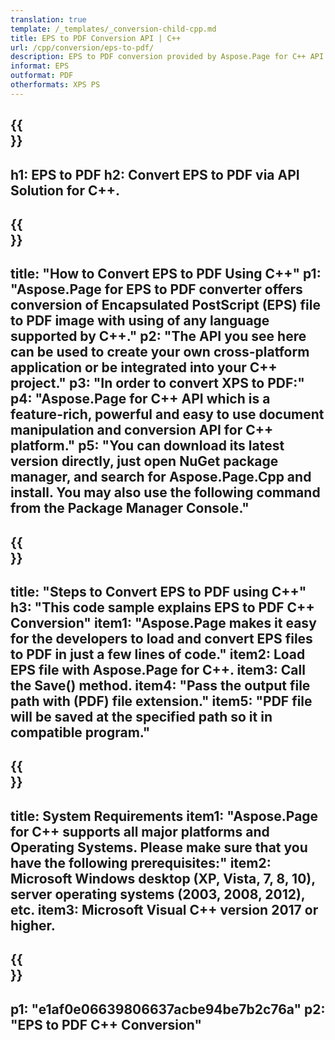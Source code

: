 ```yaml
---
translation: true
template: /_templates/_conversion-child-cpp.md
title: EPS to PDF Conversion API | C++
url: /cpp/conversion/eps-to-pdf/ 
description: EPS to PDF conversion provided by Aspose.Page for C++ API solution. Works in C++ Runtime Environment for Windows 32 bit, Windows 64 bit, and Linux 64 bit.
informat: EPS
outformat: PDF
otherformats: XPS PS
---
```


{{<section banner>}}
---
h1: EPS to PDF
h2: Convert EPS to PDF via API Solution for C++.
---

{{<section overview>}}
---
title: "How to Convert EPS to PDF Using C++"
p1: "Aspose.Page for EPS to PDF converter offers conversion of Encapsulated PostScript (EPS) file to PDF image with using of any language supported by C++."
p2: "The API you see here can be used to create your own cross-platform application or be integrated into your C++ project."
p3: "In order to convert XPS to PDF:"
p4: "Aspose.Page for C++ API which is a feature-rich, powerful and easy to use document manipulation and conversion API for C++ platform."
p5: "You can download its latest version directly, just open NuGet package manager, and search for Aspose.Page.Cpp and install. You may also use the following command from the Package Manager Console."
---

{{<section feature1>}}
---
title: "Steps to Convert EPS to PDF using C++"
h3: "This code sample explains EPS to PDF C++ Conversion"
item1: "Aspose.Page makes it easy for the developers to load and convert EPS files to PDF in just a few lines of code."
item2: Load EPS file with Aspose.Page for C++.
item3: Call the Save() method.
item4: "Pass the output file path with (PDF) file extension."
item5: "PDF file will be saved at the specified path so it in compatible program."
---

{{<section feature2>}}
---
title: System Requirements
item1: "Aspose.Page for C++ supports all major platforms and Operating Systems. Please make sure that you have the following prerequisites:"
item2: Microsoft Windows desktop (XP, Vista, 7, 8, 10), server operating systems (2003, 2008, 2012), etc.
item3: Microsoft Visual C++ version 2017 or higher.
---

{{<section gist>}}
---
p1: "e1af0e06639806637acbe94be7b2c76a"
p2: "EPS to PDF C++ Conversion"
---
